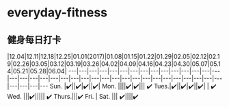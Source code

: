 # everyday-fitness
## 健身每日打卡 

 |12.04|12.11|12.18|12.25|01.01(2017)|01.08|01.15|01.22|01.29|02.05|02.12|02.19|02.26|03.05|03.12|03.19|03.26|04.02|04.09|04.16|04.23|04.30|05.07|05.14|05.21|05.28|06.04|
---|---|---|---|---|---|---|---|---|---|---|---|---|---|---|---|---|---|---|---|---|---|---|---|---|---|---|---|---|---|---|---|---|---|---|---|---|---|---|---
 Sun. |✔️||✔️|✔️||✔️|
 Mon. ||||✔️|✔️||| ✔️
 Tues.|✔️||✔️|✔️||✔️| | ✔️
 Wed. |||✔️||||| ✔️
Thurs.|||✔️
 Fri. | 
 Sat. ||| ✔️||||✔️
